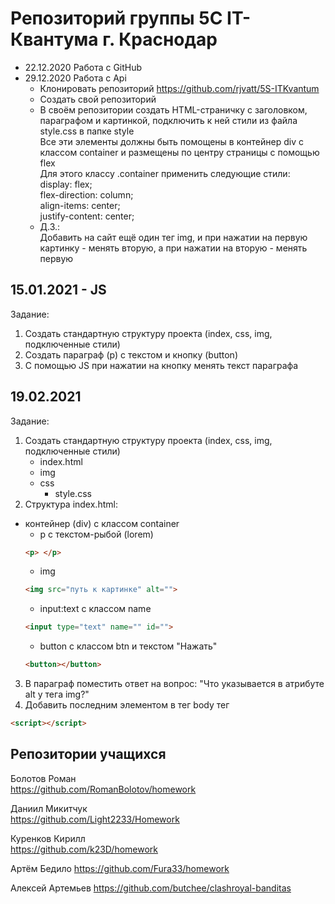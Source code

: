 # Репозиторий группы 5С IT-Квантума г. Краснодар

- 22.12.2020 Работа с GitHub 
- 29.12.2020 Работа с Api
    - Клонировать репозиторий https://github.com/rjvatt/5S-ITKvantum
    - Создать свой репозиторий
    - В своём репозитории создать HTML-страничку с заголовком, параграфом и картинкой, подключить к ней стили из файла style.css в папке style  
    Все эти элементы должны быть помощены в контейнер div с классом container и размещены по центру страницы с помощью flex  
    Для этого классу .container применить следующие стили:   
        display: flex;  
        flex-direction: column;  
        align-items: center;  
        justify-content: center;  
    - Д.З.:  
    Добавить на сайт ещё один тег img, и при нажатии на первую картинку - менять вторую, а при нажатии на вторую - менять первую  
## 15.01.2021 - JS 
Задание:  
1. Создать стандартную структуру проекта (index, css, img, подключенные стили)
2. Создать параграф (p) с текстом и кнопку (button)
3. С помощью JS при нажатии на кнопку менять текст параграфа

## 19.02.2021
Задание:
1. Создать стандартную структуру проекта (index, css, img, подключенные стили)
    - index.html
    - img
    - css
        - style.css
2. Структура index.html:
- контейнер (div) с классом container
    - p с текстом-рыбой (lorem)
    ~~~html
    <p> </p>
    ~~~
    - img
    ~~~html
    <img src="путь к картинке" alt="">
    ~~~
    - input:text с классом name
    ~~~html
    <input type="text" name="" id="">
    ~~~
    - button с классом btn и текстом "Нажать"
    ~~~html
    <button></button>
    ~~~
3. В параграф поместить ответ на вопрос: "Что указывается в атрибуте alt у тега img?"
4. Добавить последним элементом в тег body тег 
~~~html
<script></script>
~~~

## Репозитории учащихся
Болотов Роман  
https://github.com/RomanBolotov/homework  

Даниил Микитчук  
https://github.com/Light2233/Homework  

Куренков Кирилл  
https://github.com/k23D/homework  

Артём Бедило
https://github.com/Fura33/homework  

Алексей Артемьев
https://github.com/butchee/clashroyal-banditas

